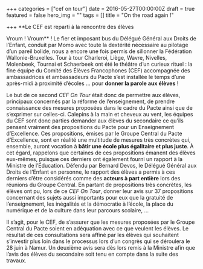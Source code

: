+++
categories = ["cef on tour"]
date = 2016-05-27T00:00:00Z
draft = true
featured = false
hero_img = ""
tags = []
title = "On the road again !"

+++
**Le CEF est reparti à la rencontre des élèves  
  
Vroum ! Vroum** ! Le fier et imposant bus du Délégué Général aux Droits de l’Enfant, conduit par Momo avec toute la dextérité nécessaire au pilotage d’un pareil bolide, nous a encore une fois permis de sillonner la Fédération Wallonie-Bruxelles. Tour à tour Charleroi, Liège, Wavre, Nivelles, Molenbeek, Tournai et Schaerbeek ont été le théâtre d’un curieux rituel : la fine équipe du Comité des Élèves Francophones (CEF) accompagnée des ambassadrices et ambassadeurs du Pacte s’est installée le temps d’une après-midi à proximité d’écoles … pour **donner la parole aux élèves** !  
  
Le but de ce second _CEF On Tour_ était donc de permettre aux élèves, principaux concernés par la réforme de l’enseignement, de prendre connaissance des mesures proposées dans le cadre du Pacte ainsi que de s’exprimer sur celles-ci. Calepins à la main et cheveux au vent, les équipes du CEF sont donc parties demander aux élèves du secondaire ce qu’ils pensent vraiment des propositions du Pacte pour un Enseignement d’Excellence. Ces propositions, émises par le Groupe Central du Pacte d’Excellence, sont en réalité une multitude de mesures très concrètes qui, ensemble, auront vocation à **bâtir une école plus égalitaire et plus juste**. À cet égard, rappelons que certaines de ces propositions émanent des élèves eux-mêmes, puisque ces derniers ont également fourni un rapport à la Ministre de l’Éducation. Défendu par Bernard Devos, le Délégué Général aux Droits de l’Enfant en personne, le rapport des élèves a permis à ces derniers d’être considérés comme des **acteurs à part entière** lors des réunions du Groupe Central. En partant de propositions très concrètes, les élèves ont pu, lors de ce _CEF On Tour_, donner leur avis sur 37 propositions concernant des sujets aussi importants pour eux que la gratuité de l’enseignement, les inégalités et la démocratie à l’école, la place du numérique et de la culture dans leur parcours scolaire, ...  
  
Il s’agit, pour le CEF, de s’assurer que les mesures proposées par le Groupe Central du Pacte soient en adéquation avec ce que veulent les élèves. Le résultat de ces consultations sera affiné par les élèves qui souhaitent s’investir plus loin dans le processus lors d’un congrès qui se déroulera le 28 juin à Namur. Un deuxième avis sera dès lors remis à la Ministre afin que l’avis des élèves du secondaire soit tenu en compte dans la suite des travaux.